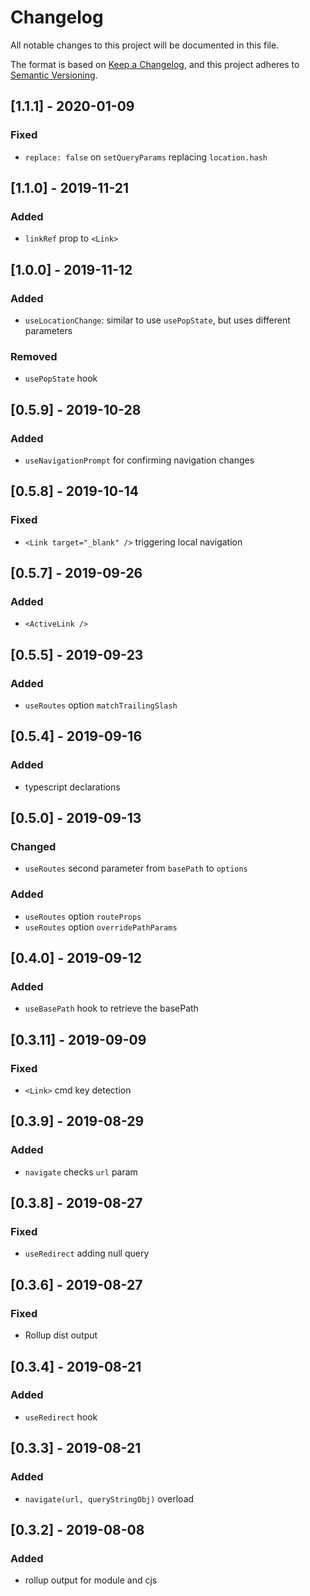 # Changelog
All notable changes to this project will be documented in this file.

The format is based on [Keep a Changelog](https://keepachangelog.com/en/1.0.0/),
and this project adheres to [Semantic Versioning](https://semver.org/spec/v2.0.0.html).

## [1.1.1] - 2020-01-09
### Fixed
- `replace: false` on `setQueryParams` replacing `location.hash`

## [1.1.0] - 2019-11-21
### Added
- `linkRef` prop to `<Link>`

## [1.0.0] - 2019-11-12
### Added
- `useLocationChange`: similar to use `usePopState`, but uses different parameters
### Removed
- `usePopState` hook

## [0.5.9] - 2019-10-28
### Added
- `useNavigationPrompt` for confirming navigation changes

## [0.5.8] - 2019-10-14
### Fixed
- `<Link target="_blank" />` triggering local navigation

## [0.5.7] - 2019-09-26
### Added
- `<ActiveLink />`

## [0.5.5] - 2019-09-23
### Added
- `useRoutes` option `matchTrailingSlash`

## [0.5.4] - 2019-09-16
### Added
- typescript declarations

## [0.5.0] - 2019-09-13
### Changed
- `useRoutes` second parameter from `basePath` to `options`
### Added
- `useRoutes` option `routeProps`
- `useRoutes` option `overridePathParams`

## [0.4.0] - 2019-09-12
### Added
- `useBasePath` hook to retrieve the basePath

## [0.3.11] - 2019-09-09
### Fixed
- `<Link>` cmd key detection

## [0.3.9] - 2019-08-29
### Added
- `navigate` checks `url` param

## [0.3.8] - 2019-08-27
### Fixed
- `useRedirect` adding null query

## [0.3.6] - 2019-08-27
### Fixed
- Rollup dist output

## [0.3.4] - 2019-08-21
### Added
- `useRedirect` hook

## [0.3.3] - 2019-08-21
### Added
- `navigate(url, queryStringObj)` overload

## [0.3.2] - 2019-08-08
### Added
- rollup output for module and cjs